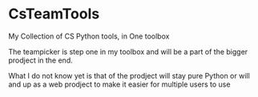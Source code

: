 # CsTeamTools
My Collection of CS Python tools, in One toolbox 



The teampicker is step one in my toolbox and will be a part of the bigger prodject in the end. 

What I do  not know yet is that of the prodject will stay pure Python or will and up as a web prodject to make it easier for multiple users to use
